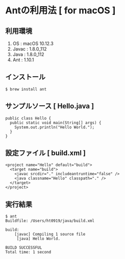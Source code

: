 # Antの利用法 [ for macOS ]

## 利用環境
1. OS : macOS 10.12.3
2. Javac : 1.8.0_112
3. Java : 1.8.0_112
4. Ant : 1.10.1

## インストール
```
$ brew install ant
```

## サンプルソース [ Hello.java ]
```
public class Hello {
  public static void main(String[] args) {
    System.out.println("Hello World.");
  }
}
```

## 設定ファイル [ build.xml ]
```
<project name="Hello" default="build">
  <target name="build">
    <javac srcdir="." includeantruntime="false" />
    <java classname="Hello" classpath="." />
  </target>
</project>
```

## 実行結果
```
$ ant
Buildfile: /Users/ht0919/java/build.xml

build:
    [javac] Compiling 1 source file
     [java] Hello World.

BUILD SUCCESSFUL
Total time: 1 second
```
